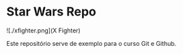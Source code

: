 
# Star Wars Repo


![./xfighter.png](X Fighter)

Este repositório serve de exemplo para o curso Git e Github.
